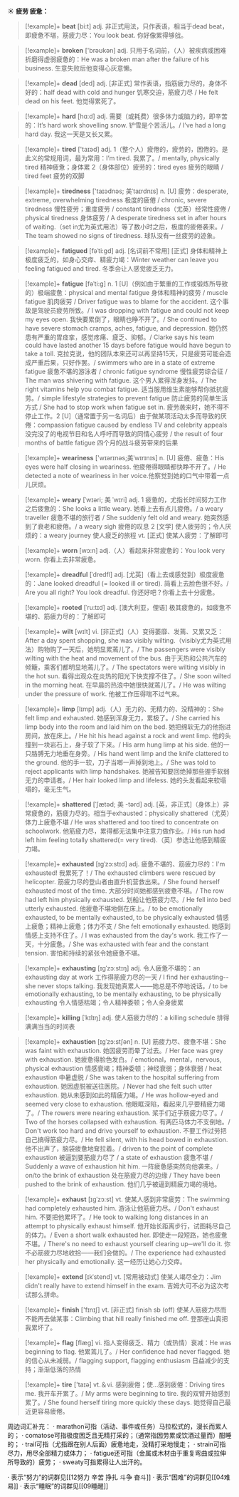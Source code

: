 ☀ <span class="category">**疲劳 疲惫：**</span>
>[!example]+ <span class="vocabulary">**beat**</span> [bi:t] 
> <span class="definition">adj. 非正式用法，只作表语，相当于dead beat，即疲惫不堪，筋疲力尽：</span>You look beat. 你好像累得够戗。

>[!example]+ <span class="vocabulary">**broken**</span> ['brəʊkən] 
> <span class="definition">adj. 只用于名词前，（人）被疾病或困难折磨得虚弱疲惫的：</span>He was a broken man after the failure of his business. 生意失败后他变得心灰意懒。

>[!example]+ <span class="vocabulary">**dead**</span> [ded] 
> <span class="definition">adj. [非正式] 常作表语，指筋疲力尽的，身体不好的：</span>half dead with cold and hunger 饥寒交迫，筋疲力尽 / He felt dead on his feet. 他觉得累死了。

>[!example]+ <span class="vocabulary">**hard**</span> [hɑːd] 
> <span class="definition">adj. 需要（或耗费）很多体力或脑力的，即辛苦的：</span>It’s hard work shovelling snow. 铲雪是个苦活儿。/ I’ve had a long hard day. 我这一天是又长又累。

>[!example]+ <span class="vocabulary">**tired**</span> ['taɪəd] 
> <span class="definition">adj. 1（整个人）疲倦的，疲劳的，困倦的。是此义的常规用词，最为常用：</span>I’m tired. 我累了。/ mentally, physically tired 精神疲惫；身体累 <span class="definition">2（身体部位）疲劳的：</span>tired eyes 疲劳的眼睛 / tired feet 疲劳的双脚
                      
>[!example]+ <span class="vocabulary">**tiredness**</span> ['taɪədnəs; 美ˈtaɪrdnɪs]
> <span class="definition">n. [U] 疲劳：</span>desperate, extreme, overwhelming tiredness 极度的疲倦 / chronic, severe tiredness 慢性疲劳；重度疲劳 / constant tiredness（尤英）经常性疲倦 / physical tiredness 身体疲劳 / A desperate tiredness set in after hours of waiting.（set in尤为英式用法）等了数小时之后，极度的疲倦袭来。/ The team showed no signs of tiredness. 球队没有一丝疲劳的迹象。

>[!example]+ <span class="vocabulary">**fatigued**</span> [fəˈti:gd]
> <span class="definition">adj. [名词前不常用] [正式] 身体和精神上极度疲乏的，如身心交瘁、精疲力竭：</span>Winter weather can leave you feeling fatigued and tired. 冬季会让人感觉疲乏无力。
           
>[!example]+ <span class="vocabulary">**fatigue**</span> [fəˈti:g]
> <span class="definition">n. 1 [U]（例如由于繁重的工作或锻炼所导致的）极端疲惫：</span>physical and mental fatigue 身体和精神的疲劳 / muscle fatigue 肌肉疲劳 / Driver fatigue was to blame for the accident. 这个事故是驾驶员疲劳所致。/ I was dropping with fatigue and could not keep my eyes open. 我快要累倒了，眼睛也睁不开了。/ She continued to have severe stomach cramps, aches, fatigue, and depression. 她仍然患有严重的胃痉挛，感觉疼痛、疲乏、抑郁。/ Clarke says his team could have lasted another 15 days before fatigue would have begun to take a toll. 克拉克说，他的团队本来还可以再坚持15天，只是疲劳可能会造成严重后果，只好作罢。/ swimmers who are in a state of extreme fatigue 疲惫不堪的游泳者 / chronic fatigue syndrome 慢性疲劳综合征 / The man was shivering with fatigue. 这个男人累得浑身发抖。/ The right vitamins help you combat fatigue. 适当服用维生素能够帮你抵抗疲劳。/ simple lifestyle strategies to prevent fatigue 防止疲劳的简单生活方式 / She had to stop work when fatigue set in. 疲劳袭来时，她不得不停止工作。<span class="definition">2 [U]（通常置于另一名词后）由于做某项活动太多而导致的厌倦：</span>compassion fatigue caused by endless TV and celebrity appeals 没完没了的电视节目和名人呼吁而导致的同情心疲劳 / the result of four months of battle fatigue 四个月的战斗疲劳带来的后果
           
>[!example]+ <span class="vocabulary">**weariness**</span> ['wɪərɪnəs;美ˈwɪrɪnɪs]
> <span class="definition">n. [U] 疲倦、疲惫：</span>His eyes were half closing in weariness. 他疲倦得眼睛都快睁不开了。/ He detected a note of weariness in her voice.他察觉到她的口气中带着一点儿厌烦。
           
>[!example]+ <span class="vocabulary">**weary**</span> [ˈwɪəri; 美 ˈwɪri]
> <span class="definition">adj. 1 疲惫的，尤指长时间努力工作之后疲惫的：</span>She looks a little weary. 她看上去有点儿疲倦。/ a weary traveller 疲惫不堪的旅行者 / She suddenly felt old and weary. 她突然感到了衰老和疲倦。/ a weary sigh 疲倦的叹息 <span class="definition">2 [文学] 使人疲劳的；令人厌烦的：</span>a weary journey 使人疲乏的旅程 <span class="definition">vt. [正式] 使某人疲劳：</span>了解即可

>[!example]+ <span class="vocabulary">**worn**</span> [wɔ:n] 
> <span class="definition">adj.（人）看起来非常疲惫的：</span>You look very worn. 你看上去非常疲惫。
             
>[!example]+ <span class="vocabulary">**dreadful**</span> [ˈdredfl]
> <span class="definition">adj. [尤英]（看上去或感觉到）极度疲惫的：</span>Jane looked dreadful (= looked ill or tired). 简看上去脸色很不好。/ Are you all right? You look dreadful. 你还好吧？你看上去十分疲惫。
          
>[!example]+ <span class="vocabulary">**rooted**</span> [ˈru:tɪd]
> <span class="definition">adj. [澳大利亚，俚语] 极其疲惫的，如疲惫不堪的、筋疲力尽的：</span>了解即可

>[!example]+ <span class="vocabulary">**wilt**</span> [wɪlt]
> <span class="definition">vi. [非正式]（人）变得萎靡、发蔫、又累又乏：</span>After a day spent shopping, she was visibly wilting.（visibly尤为英式用法）购物购了一天后，她明显累蔫儿了。/ The passengers were visibly wilting with the heat and movement of the bus. 由于天热和公共汽车的倾簸，乘客们都明显地蔫儿了。/ The spectators were wilting visibly in the hot sun. 看得出观众在炎热的阳光下快支撑不住了。/ She soon wilted in the morning heat. 在早晨的热浪中她很快就蔫儿了。/ He was wilting under the pressure of work. 他被工作压得喘不过气来。

>[!example]+ <span class="vocabulary">**limp**</span> [lɪmp]
> <span class="definition">adj.（人）无力的、无精力的、没精神的：</span>She felt limp and exhausted. 她感到浑身无力，累极了。/ She carried his limp body into the room and laid him on the bed. 她把绵软无力的他抱进房间，放在床上。/ He hit his head against a rock and went limp. 他的头撞到一块岩石上，身子软了下来。/ His arm hung limp at his side. 他的一只胳膊无力地垂在身旁。/ His hand went limp and the knife clattered to the ground. 他的手一软，刀子当啷一声掉到地上。/ She was told to reject applicants with limp handshakes. 她被告知要回绝掉那些握手软弱无力的申请者。/ Her hair looked limp and lifeless. 她的头发看起来软塌塌的，毫无生气。       
                     
>[!example]+ <span class="vocabulary">**shattered**</span> [ˈʃætəd; 美 -tərd]
> <span class="definition">adj. [英，非正式]（身体上）非常疲惫的，筋疲力尽的。相当于exhausted：</span>physically shattered（尤英）体力上疲惫不堪 / He was shattered and too tired to concentrate on schoolwork. 他筋疲力尽，累得都无法集中注意力做作业。/ His run had left him feeling totally shattered(= very tired).（英）参选让他感到精疲力竭。

>[!example]+ <span class="vocabulary">**exhausted**</span> [ɪgˈzɔ:stɪd]
> <span class="definition">adj. 疲惫不堪的、筋疲力尽的：</span>I'm exhausted! 我累死了！/ The exhausted climbers were rescued by helicopter. 筋疲力尽的登山者由直升机营救出来。/ She found herself exhausted most of the time. 大部分时间她都感到疲惫不堪。/ The row had left him physically exhausted. 划船让他筋疲力尽。/ He fell into bed utterly exhausted. 他疲惫不堪地倒在床上。/ to be emotionally exhausted, to be mentally exhausted, to be physically exhausted 情感上疲惫；精神上疲惫；体力不支 / She felt emotionally exhausted. 她感到情感上支持不住了。/ I was exhausted from the day's work. 我工作了一天，十分疲惫。/ She was exhausted with fear and the constant tension. 害怕和持续的紧张令她疲惫不堪。
     
>[!example]+ <span class="vocabulary">**exhausting**</span> [ɪgˈzɔ:stɪŋ]
> <span class="definition">adj. 令人疲惫不堪的：</span>an exhausting day at work 工作得筋疲力尽的一天 / I find her exhausting--she never stops talking. 我发现她真累人——她总是不停地说话。/ to be emotionally exhausting, to be mentally exhausting, to be physically exhausting 令人情感枯竭；令人精神委顿；令人全身疲累
       
>[!example]+ <span class="vocabulary">**killing**</span> [ˈkɪlɪŋ]
> <span class="definition">adj. 使人筋疲力尽的：</span>a killing schedule 排得满满当当的时间表       

>[!example]+ <span class="vocabulary">**exhaustion**</span> [ɪgˈzɔ:stʃən]
> <span class="definition">n. [U] 筋疲力尽、疲惫不堪：</span>She was faint with exhaustion. 她因疲劳而晕了过去。/ Her face was grey with exhaustion. 她疲惫得脸色发白。/ emotional，mental，nervous, physical exhaustion 情感衰竭；精神委顿；神经衰弱；身体衰弱 / heat exhaustion 中暑虚脱 / She was taken to the hospital suffering from exhaustion. 她因虚脱被送往医院。/ Never had she felt such utter exhaustion. 她从未感到如此的精疲力竭。/ He was hollow-eyed and seemed very close to exhaustion. 他眼眶深陷，看起来几乎要精疲力竭了。/ The rowers were nearing exhaustion. 桨手们近乎筋疲力尽了。/ Two of the horses collapsed with exhaustion. 有两匹马体力不支倒地。/ Don't work too hard and drive yourself to exhaustion. 不要工作过劳把自己搞得筋疲力尽。/ He fell silent, with his head bowed in exhaustion. 他不出声了，脑袋疲惫地耷拉着。/ driven to the point of complete exhaustion 被逼到要筋疲力尽了 / a state of exhaustion 疲惫不堪 / Suddenly a wave of exhaustion hit him. 一阵疲惫感突然向他袭来。/ on/to the brink of exhaustion 处在筋疲力尽的边缘 / They have been pushed to the brink of exhaustion. 他们几乎被逼到精疲力竭的境地。

>[!example]+ <span class="vocabulary">**exhaust**</span> [ɪgˈzɔ:st]
> <span class="definition">vt. 使某人感到非常疲劳：</span>The swimming had completely exhausted him. 游泳让他筋疲力尽。/ Don't exhaust him. 不要把他累坏了。/ He took to walking long distances in an attempt to physically exhaust himself. 他开始长距离步行，试图耗尽自己的体力。/ Even a short walk exhausted her. 即使走一段短路，她也疲惫不堪。/ There's no need to exhaust yourself clearing up─we'll do it. 你不必筋疲力尽地收拾——我们会做的。/ The experience had exhausted her physically and emotionally. 这一经历让她心力交瘁。
         
>[!example]+ <span class="vocabulary">**extend**</span> [ɪkˈstend]
> <span class="definition">vt. [常用被动式] 使某人竭尽全力：</span>Jim didn't really have to extend himself in the exam. 吉姆大可不必为这次考试那么拼命。

>[!example]+ <span class="vocabulary">**finish**</span> ['fɪnɪʃ] 
> <span class="definition">vt. [非正式] finish sb (off) 使某人筋疲力尽而不能再去做某事：</span>Climbing that hill really finished me off. 登那座山真把我累坏了。

>[!example]+ <span class="vocabulary">**flag**</span> [flæɡ] 
> <span class="definition">vi. 指人变得疲乏、精力（或热情）衰减：</span>He was beginning to flag. 他累蔫儿了。/ Her confidence had never flagged. 她的信心从未减弱。/ flagging support, flagging enthusiasm 日益减少的支持；渐渐低落的热情

>[!example]+ <span class="vocabulary">**tire**</span> ['taɪə] 
> <span class="definition">vt.＆vi. 感到疲倦；使…感到疲倦：</span>Driving tires me. 我开车开累了。/ My arms were beginning to tire. 我的双臂开始感到累了。/ She found herself tiring more quickly these days. 她觉得自己最近更容易疲倦。

周边词汇补充：
· marathon可指（活动、事件或任务）马拉松式的，漫长而累人的；
· comatose可指极度困乏且无精打采的；（通常指因劳累或饮酒过量而）酣睡的；
· trail可指（尤指跟在别人后面）疲惫地走，没精打采地慢走；
· strain可指尽力，用尽全部精力或体力；
· fatigue还可指（金属或木材由于重复弯曲或拉伸所导致的）疲劳；
· sweaty可指累得让人出汗的。

· 表示“努力”的词群见[[12努力 辛苦 挣扎 斗争 奋斗]]
· 表示“困难”的词群见[[04难易]]
· 表示“睡眠”的词群见[[09睡醒]]
